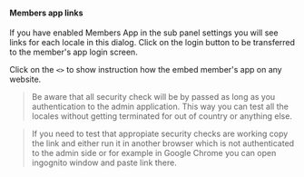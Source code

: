 #### Members app links

If you have enabled Members App in the sub panel settings you will see links for each locale in this dialog. Click on the login button to be transferred to the member's app login screen.

Click on the ```<>``` to show instruction how the embed member's app on any website.

> Be aware that all security check will be by passed as long as you authentication to the admin application. This way you can test all the locales without getting terminated for out of country or anything else.

> If you need to test that appropiate security checks are working copy the link and either run it in another browser which is not authenticated to the admin side or for example in Google Chrome you can open ingognito window and paste link there.

